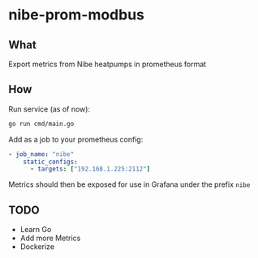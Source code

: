 # nibe-prom-modbus

## What
Export metrics from Nibe heatpumps in prometheus format

## How
Run service (as of now):
```bash
go run cmd/main.go
```

Add as a job to your prometheus config:
```yaml
- job_name: "nibe"
    static_configs:
      - targets: ["192.168.1.225:2112"]
```

Metrics should then be exposed for use in Grafana under the prefix `nibe`

## TODO
* Learn Go
* Add more Metrics
* Dockerize
